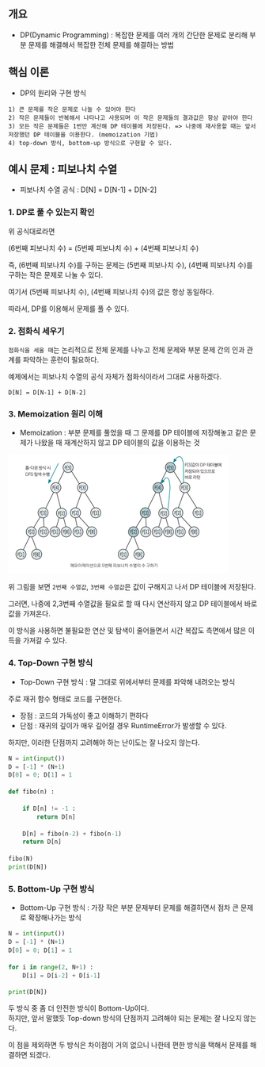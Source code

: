 ## 개요 

- DP(Dynamic Programming) : 복잡한 문제를 여러 개의 간단한 문제로 분리해 부분 문제를 해결해서 복잡한 전체 문제를 해결하는 방법

## 핵심 이론 

- DP의 원리와 구현 방식 
```
1) 큰 문제를 작은 문제로 나눌 수 있어야 한다
2) 작은 문제들이 반복해서 나타나고 사용되며 이 작은 문제들의 결과값은 항상 같아야 한다
3) 모든 작은 문제들은 1번만 계산해 DP 테이블에 저장된다. => 나중에 재사용할 때는 앞서 저장했던 DP 테이블을 이용한다. (memoization 기법)
4) top-down 방식, bottom-up 방식으로 구현할 수 있다.
```

## 예시 문제 : 피보나치 수열 

- 피보나치 수열 공식 : D[N] = D[N-1] + D[N-2]

### 1. DP로 풀 수 있는지 확인 

위 공식대로라면 

(6번째 피보나치 수) = (5번째 피보나치 수) + (4번째 피보나치 수)

즉, (6번째 피보나치 수)를 구하는 문제는 (5번째 피보나치 수), (4번째 피보나치 수)를 구하는 작은 문제로 나눌 수 있다. 

여기서 (5번째 피보나치 수), (4번째 피보나치 수)의 값은 항상 동일하다. 

따라서, DP를 이용해서 문제를 풀 수 있다.

### 2. 점화식 세우기 

`점화식을 세울 때`는 논리적으로 전체 문제를 나누고 전체 문제와 부분 문제 간의 인과 관계를 파악하는 훈련이 필요하다. 

예제에서는 피보나치 수열의 공식 자체가 점화식이라서 그대로 사용하겠다. 

```
D[N] = D[N-1] + D[N-2]
```

### 3. Memoization 원리 이해 

- Memoization : 부분 문제를 풀었을 때 그 문제를 DP 테이블에 저장해놓고 같은 문제가 나왔을 때 재계산하지 않고 DP 테이블의 값을 이용하는 것 

![image](../../image/day26/동적계획법핵심이론_001.png)

위 그림을 보면 `2번째 수열값`, `3번째 수열값`은 값이 구해지고 나서 DP 테이블에 저장된다. 

그러면, 나중에 2,3번째 수열값을 필요로 할 때 다시 연산하지 않고 DP 테이블에서 바로 값을 가져온다. 

이 방식을 사용하면 불필요한 연산 및 탐색이 줄어들면서 시간 복잡도 측면에서 많은 이득을 가져갈 수 있다. 

### 4. Top-Down 구현 방식

- Top-Down 구현 방식 : 말 그대로 위에서부터 문제를 파악해 내려오는 방식 

주로 재귀 함수 형태로 코드를 구현한다. 

- 장점 : 코드의 가독성이 좋고 이해하기 편하다
- 단점 : 재귀의 깊이가 매우 깊어질 경우 RuntimeError가 발생할 수 있다. 

하지만, 이러한 단점까지 고려해야 하는 난이도는 잘 나오지 않는다. 

``` python
N = int(input())
D = [-1] * (N+1)
D[0] = 0; D[1] = 1

def fibo(n) : 

    if D[n] != -1 : 
        return D[n]

    D[n] = fibo(n-2) + fibo(n-1)
    return D[n]

fibo(N)
print(D[N])
```

### 5. Bottom-Up 구현 방식 

- Bottom-Up 구현 방식 : 가장 작은 부분 문제부터 문제를 해결하면서 점차 큰 문제로 확장해나가는 방식 

``` python
N = int(input())
D = [-1] * (N+1)
D[0] = 0; D[1] = 1

for i in range(2, N+1) : 
    D[i] = D[i-2] + D[i-1]

print(D[N])
```

두 방식 중 좀 더 안전한 방식이 Bottom-Up이다.  
하지만, 앞서 말했듯 Top-down 방식의 단점까지 고려해야 되는 문제는 잘 나오지 않는다. 

이 점을 제외하면 두 방식은 차이점이 거의 없으니 나한테 편한 방식을 택해서 문제를 해결하면 되겠다.